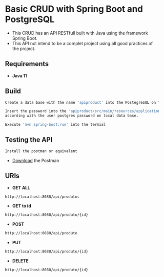 Basic CRUD with Spring Boot and PostgreSQL
==========================================

* This CRUD has an API RESTfull built with Java using the framework Spring Boot.
* This API not intend to be a complet project using all good practices of the project.

## Requirements

* **Java 11**

## Build

```bash
Create a data base with the name 'apiproduct' into the PostegreSQL on the user postgres.
```

```bash
Insert the password into the 'apiproduct/src/main/resources/application.properties' 
according with the user postgres password on local data base.
```

```bash
Execute 'mvn spring-boot:run' into the termial
```

## Testing the API

```bash
Install the postman or equivalent
```
* [Download](https://www.postman.com/downloads/) the Postman

## URIs

* **GET ALL**

```bash
http://localhost:8080/api/produtos
```

* **GET to id**

```bash
http://localhost:8080/api/produto/{id}
```

* **POST**

```bash
http://localhost:8080/api/produto
```

* **PUT**

```bash
http://localhost:8080/api/produto/{id}
```

* **DELETE**

```bash
http://localhost:8080/api/produto/{id}
```
